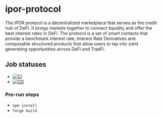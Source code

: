 # ipor-protocol

The IPOR protocol is a decentralized marketplace that serves as the credit hub of DeFi. It brings markets together to connect liquidity and offer the best interest rates in DeFi. The protocol is a set of smart contacts that provide a benchmark interest rate, Interest Rate Derivatives and composable structured products that allow users to tap into yield generating opportunities across DeFi and TradFi.

## Job statuses

-   [![CI](https://github.com/IPOR-Labs/ipor-protocol/actions/workflows/ci.yml/badge.svg)](https://github.com/IPOR-Labs/ipor-protocol/actions/workflows/ci.yml)
-   [![CD](https://github.com/IPOR-Labs/ipor-protocol/actions/workflows/cd.yml/badge.svg)](https://github.com/IPOR-Labs/ipor-protocol/actions/workflows/cd.yml)

### Pre-run steps

-   `npm install`
-   `forge build`
